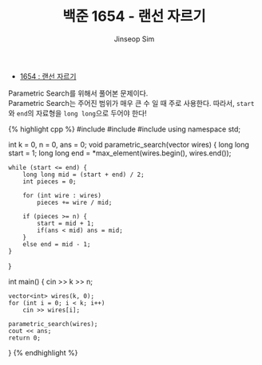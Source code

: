 ﻿---
layout: post
title: "백준 1654 - 랜선 자르기"
categories: Baekjoon
tags: [cpp]
author:
  - Jinseop Sim
---

- [1654 : 랜선 자르기](https://school.programmers.co.kr/learn/courses/30/lessons/1837)  

Parametric Search를 위해서 풀어본 문제이다.  
Parametric Search는 주어진 범위가 매우 큰 수 일 때 주로 사용한다.
따라서, ```start```와 ```end```의 자료형을 ```long long```으로 두어야 한다!  

{% highlight cpp %}
#include <vector>
#include <iostream>
#include <algorithm>
using namespace std;

int k = 0, n = 0, ans = 0;
void parametric_search(vector<int> wires) {
	long long start = 1;
	long long end = *max_element(wires.begin(), wires.end());

	while (start <= end) {
		long long mid = (start + end) / 2;
		int pieces = 0;

		for (int wire : wires)
			pieces += wire / mid;

		if (pieces >= n) {
			start = mid + 1;
			if(ans < mid) ans = mid;
		}
		else end = mid - 1;
	}
}

int main() {
	cin >> k >> n;
	
	vector<int> wires(k, 0);
	for (int i = 0; i < k; i++)
		cin >> wires[i];

	parametric_search(wires);
	cout << ans;
	return 0;
}
{% endhighlight %}